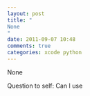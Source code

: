 ```yaml
---
layout: post
title: "
None
"
date: 2011-09-07 10:48
comments: true
categories: xcode python
---
```


None


Question to self: Can I use 

